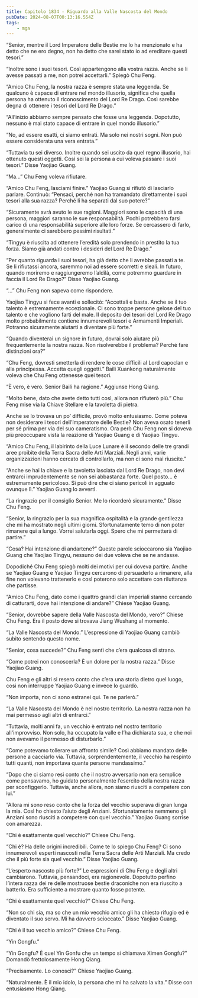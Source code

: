 ```yaml
---
title: Capitolo 1834 - Riguardo alla Valle Nascosta del Mondo
pubDate: 2024-08-07T00:13:16.554Z
tags:
    - mga
---
```



“Senior, mentre il Lord Imperatore delle Bestie me lo ha menzionato e ha detto che ne ero degno, non ha detto che sarei stato io ad ereditare questi tesori.”


“Inoltre sono i suoi tesori. Così appartengono alla vostra razza. Anche se li avesse passati a me, non potrei accettarli.” Spiegò Chu Feng.


“Amico Chu Feng, la nostra razza è sempre stata una leggenda. Se qualcuno è capace di entrare nel mondo illusorio, significa che quella persona ha ottenuto il riconoscimento del Lord Re Drago. Così sarebbe degna di ottenere i tesori del Lord Re Drago.”


“All’inizio abbiamo sempre pensato che fosse una leggenda. Dopotutto, nessuno è mai stato capace di entrare in quel mondo illusorio.”


“No, ad essere esatti, ci siamo entrati. Ma solo nei nostri sogni. Non può essere considerata una vera entrata.”

“Tuttavia tu sei diverso. Inoltre quando sei uscito da quel regno illusorio, hai ottenuto questi oggetti. Così sei la persona a cui voleva passare i suoi tesori.” Disse Yaojiao Guang.


“Ma…” Chu Feng voleva rifiutare.

“Amico Chu Feng, lasciami finire.” Yaojiao Guang si rifiutò di lasciarlo parlare. Continuò: “Pensaci, perché non ha tramandato direttamente i suoi tesori alla sua razza? Perché li ha separati dal suo potere?”


“Sicuramente avrà avuto le sue ragioni. Maggiori sono le capacità di una persona, maggiori saranno le sue responsabilità. Pochi potrebbero farsi carico di una responsabilità superiore alle loro forze. Se cercassero di farlo, generalmente ci sarebbero pessimi risultati.”


“Tingyu è riuscita ad ottenere l’eredità solo prendendo in prestito la tua forza. Siamo già andati contro i desideri del Lord Re Drago.”


“Per quanto riguarda i suoi tesori, ha già detto che li avrebbe passati a te. Se li rifiutassi ancora, saremmo noi ad essere scorretti e sleali. In futuro, quando moriremo e raggiungeremo l’aldilà, come potremmo guardare in faccia il Lord Re Drago?” Disse Yaojiao Guang.


“...” Chu Feng non sapeva come rispondere.

Yaojiao Tingyu si fece avanti e sollecitò: “Accettali e basta. Anche se il tuo talento è estremamente eccezionale. Ci sono troppe persone gelose del tuo talento e che vogliono farti del male. Il deposito dei tesori del Lord Re Drago molto probabilmente contiene innumerevoli tesori e Armamenti Imperiali. Potranno sicuramente aiutarti a diventare più forte.”


“Quando diventerai un signore in futuro, dovrai solo aiutare più frequentemente la nostra razza. Non risolverebbe il problema? Perché fare distinzioni ora?”


“Chu Feng, dovresti smetterla di rendere le cose difficili al Lord capoclan e alla principessa. Accetta quegli oggetti.” Baili Xuankong naturalmente voleva che Chu Feng ottenesse quei tesori.


“È vero, è vero. Senior Baili ha ragione.” Aggiunse Hong Qiang.


“Molto bene, dato che avete detto tutti così, allora non rifiuterò più.” Chu Feng mise via la Chiave Stellare e la tavoletta di pietra.


Anche se lo trovava un po’ difficile, provò molto entusiasmo. Come poteva non desiderare i tesori dell’Imperatore delle Bestie? Non aveva osato tenerli per sé prima per via del suo cameratismo. Ora però Chu Feng non si doveva più preoccupare vista la reazione di Yaojiao Guang e di Yaojiao Tingyu.

“Amico Chu Feng, il labirinto della Luce Lunare è il secondo delle tre grandi aree proibite della Terra Sacra delle Arti Marziali. Negli anni, varie organizzazioni hanno cercato di controllarlo, ma non ci sono mai riuscite.”

“Anche se hai la chiave e la tavoletta lasciata dal Lord Re Drago, non devi entrarci imprudentemente se non sei abbastanza forte. Quel posto… è estremamente pericoloso. Si può dire che ci siano pericoli in agguato ovunque lì.” Yaojiao Guang lo avvertì.


“La ringrazio per il consiglio Senior. Me lo ricorderò sicuramente.” Disse Chu Feng.


“Senior, la ringrazio per la sua magnifica ospitalità e la grande gentilezza che mi ha mostrato negli ultimi giorni. Sfortunatamente temo di non poter rimanere qui a lungo. Vorrei salutarla oggi. Spero che mi permetterà di partire.”

“Cosa? Hai intenzione di andartene?” Queste parole scioccarono sia Yaojiao Guang che Yaojiao Tingyu, nessuno dei due voleva che se ne andasse.


Dopodiché Chu Feng spiegò molti dei motivi per cui doveva partire. Anche se Yaojiao Guang e Yaojiao Tingyu cercarono di persuaderlo a rimanere, alla fine non volevano trattenerlo e così poterono solo accettare con riluttanza che partisse.

“Amico Chu Feng, dato come i quattro grandi clan imperiali stanno cercando di catturarti, dove hai intenzione di andare?” Chiese Yaojiao Guang.

“Senior, dovrebbe sapere della Valle Nascosta del Mondo, vero?” Chiese Chu Feng. Era il posto dove si trovava Jiang Wushang al momento.

“La Valle Nascosta del Mondo.” L’espressione di Yaojiao Guang cambiò subito sentendo questo nome.


“Senior, cosa succede?” Chu Feng sentì che c’era qualcosa di strano.

“Come potrei non conoscerla? È un dolore per la nostra razza.” Disse Yaojiao Guang.


Chu Feng e gli altri si resero conto che c’era una storia dietro quel luogo, così non interruppe Yaojiao Guang e invece lo guardò.


“Non importa, non ci sono estranei qui. Te ne parlerò.”


“La Valle Nascosta del Mondo è nel nostro territorio. La nostra razza non ha mai permesso agli altri di entrarci.”

“Tuttavia, molti anni fa, un vecchio è entrato nel nostro territorio all'improvviso. Non solo, ha occupato la valle e l’ha dichiarata sua, e che noi non avevamo il permesso di disturbarlo.”


“Come potevamo tollerare un affronto simile? Così abbiamo mandato delle persone a cacciarlo via. Tuttavia, sorprendentemente, il vecchio ha respinto tutti quanti, non importava quante persone mandassimo.”


“Dopo che ci siamo resi conto che il nostro avversario non era semplice come pensavamo, ho guidato personalmente l’esercito della nostra razza per sconfiggerlo. Tuttavia, anche allora, non siamo riusciti a competere con lui.”


“Allora mi sono reso conto che la forza del vecchio superava di gran lunga la mia. Così ho chiesto l’aiuto degli Anziani. Sfortunatamente nemmeno gli Anziani sono riusciti a competere con quel vecchio.” Yaojiao Guang sorrise con amarezza.


“Chi è esattamente quel vecchio?” Chiese Chu Feng.


“Chi è? Ha delle origini incredibili. Come te lo spiego Chu Feng? Ci sono innumerevoli esperti nascosti nella Terra Sacra delle Arti Marziali. Ma credo che il più forte sia quel vecchio.” Disse Yaojiao Guang.


“L’esperto nascosto più forte?” Le espressioni di Chu Feng e degli altri cambiarono. Tuttavia, pensandoci, era ragionevole. Dopotutto perfino l’intera razza dei re delle mostruose bestie draconiche non era riuscito a batterlo. Era sufficiente a mostrare quanto fosse potente.

“Chi è esattamente quel vecchio?” Chiese Chu Feng.


“Non so chi sia, ma so che un mio vecchio amico gli ha chiesto rifugio ed è diventato il suo servo. Mi ha davvero scioccato.” Disse Yaojiao Guang.

“Chi è il tuo vecchio amico?” Chiese Chu Feng.

“Yin Gongfu.”


“Yin Gongfu? È quel Yin Gonfu che un tempo si chiamava Ximen Gongfu?” Domandò frettolosamente Hong Qiang.

“Precisamente. Lo conosci?” Chiese Yaojiao Guang.


“Naturalmente. È il mio idolo, la persona che mi ha salvato la vita.” Disse con entusiasmo Hong Qiang.



